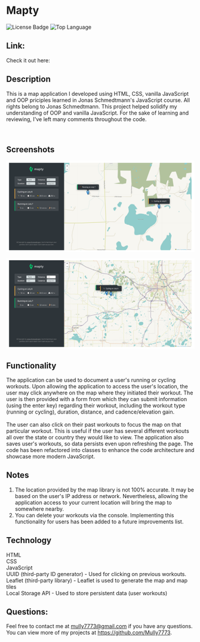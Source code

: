 # Mapty

![License Badge](https://img.shields.io/github/license/Mully7773/Mapty)
![Top Language](https://img.shields.io/github/languages/top/Mully7773/Mapty)

## Link:

Check it out here:

## Description

This is a map application I developed using HTML, CSS, vanilla JavaScript and OOP priciples learned in Jonas Schmedtmann's JavaScript course. All rights belong to Jonas Schmedtmann.
This project helped solidify my understanding of OOP and vanilla JavaScript. For the sake of learning and reviewing, I've left many comments throughout the code.

<br>

## Screenshots

![Screenshot of homepage](./screenshots/2022-07-08.png)

![Screenshot of homepage section 2](<./screenshots/2022-07-08%20(1).png>)

## Functionality

The application can be used to document a user's running or cycling workouts. Upon allowing the application to access the user's location, the user may click anywhere on the map where they initiated their workout. The user is then provided with a form from which they can submit information (using the enter key) regarding their workout, including the workout type (running or cycling), duration, distance, and cadence/elevation gain.
<br>
<br>
The user can also click on their past workouts to focus the map on that particular workout. This is useful if the user has several different workouts all over the state or country they would like to view. The application also saves user's workouts, so data persists even upon refreshing the page. The code has been refactored into classes to enhance the code architecture and showcase more modern JavaScript.
<br>

## Notes

1. The location provided by the map library is not 100% accurate. It may be based on the user's IP address or network. Nevertheless, allowing the application access to your current location will bring the map to somewhere nearby.
2. You can delete your workouts via the console. Implementing this functionality for users has been added to a future improvements list.

## Technology

HTML
<br>
CSS
<br>
JavaScript
<br>
UUID (third-party ID generator) - Used for clicking on previous workouts.
<br>
Leaflet (third-party library) - Leaflet is used to generate the map and map tiles
<br>
Local Storage API - Used to store persistent data (user workouts)

## Questions:

Feel free to contact me at mully7773@gmail.com if you have any questions. <br>
You can view more of my projects at https://github.com/Mully7773.
